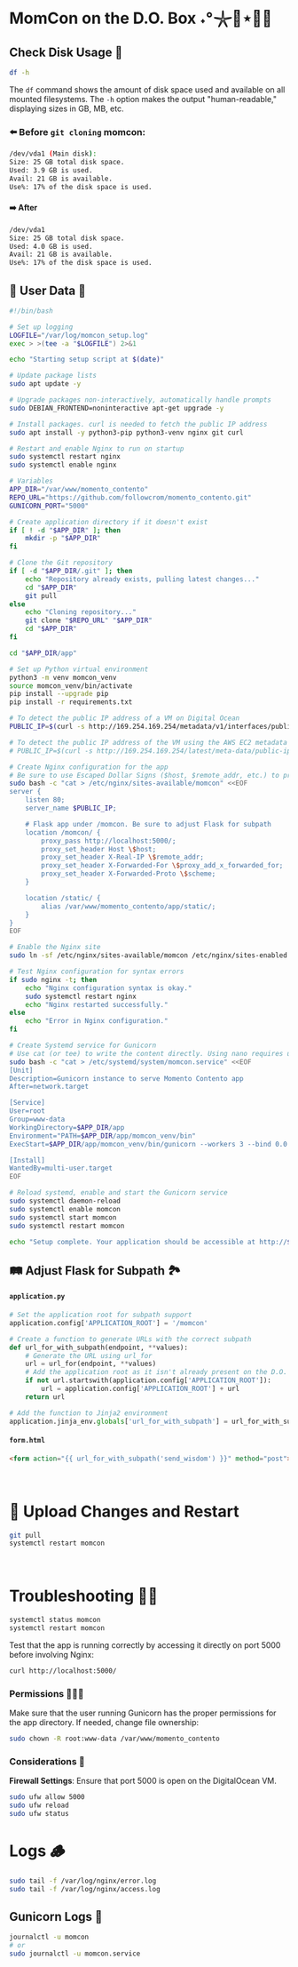 # MomCon on the D.O. Box ˖°𓇼🌊⋆🐚🫧

## Check Disk Usage 💾

```bash
df -h
```

The `df` command shows the amount of disk space used and available on all mounted filesystems. The `-h` option makes the output "human-readable," displaying sizes in GB, MB, etc.

### ⬅️ Before `git cloning` **momcon**:

```bash
/dev/vda1 (Main disk):
Size: 25 GB total disk space.
Used: 3.9 GB is used.
Avail: 21 GB is available.
Use%: 17% of the disk space is used.
```

#### ➡️ After

```bash
/dev/vda1
Size: 25 GB total disk space.
Used: 4.0 GB is used.
Avail: 21 GB is available.
Use%: 17% of the disk space is used.
```

## 📜 User Data 📝

```sh
#!/bin/bash

# Set up logging
LOGFILE="/var/log/momcon_setup.log"
exec > >(tee -a "$LOGFILE") 2>&1

echo "Starting setup script at $(date)"

# Update package lists
sudo apt update -y

# Upgrade packages non-interactively, automatically handle prompts
sudo DEBIAN_FRONTEND=noninteractive apt-get upgrade -y

# Install packages. curl is needed to fetch the public IP address
sudo apt install -y python3-pip python3-venv nginx git curl

# Restart and enable Nginx to run on startup
sudo systemctl restart nginx
sudo systemctl enable nginx

# Variables
APP_DIR="/var/www/momento_contento"
REPO_URL="https://github.com/followcrom/momento_contento.git"
GUNICORN_PORT="5000"

# Create application directory if it doesn't exist
if [ ! -d "$APP_DIR" ]; then
    mkdir -p "$APP_DIR"
fi

# Clone the Git repository
if [ -d "$APP_DIR/.git" ]; then
    echo "Repository already exists, pulling latest changes..."
    cd "$APP_DIR"
    git pull
else
    echo "Cloning repository..."
    git clone "$REPO_URL" "$APP_DIR"
    cd "$APP_DIR"
fi

cd "$APP_DIR/app"

# Set up Python virtual environment
python3 -m venv momcon_venv
source momcon_venv/bin/activate
pip install --upgrade pip
pip install -r requirements.txt

# To detect the public IP address of a VM on Digital Ocean
PUBLIC_IP=$(curl -s http://169.254.169.254/metadata/v1/interfaces/public/0/ipv4/address)

# To detect the public IP address of the VM using the AWS EC2 metadata service
# PUBLIC_IP=$(curl -s http://169.254.169.254/latest/meta-data/public-ipv4)

# Create Nginx configuration for the app
# Be sure to use Escaped Dollar Signs ($host, $remote_addr, etc.) to prevent shell interpretation errors
sudo bash -c "cat > /etc/nginx/sites-available/momcon" <<EOF
server {
    listen 80;
    server_name $PUBLIC_IP;

    # Flask app under /momcon. Be sure to adjust Flask for subpath
    location /momcon/ {
        proxy_pass http://localhost:5000/;
        proxy_set_header Host \$host;
        proxy_set_header X-Real-IP \$remote_addr;
        proxy_set_header X-Forwarded-For \$proxy_add_x_forwarded_for;
        proxy_set_header X-Forwarded-Proto \$scheme;
    }

    location /static/ {
        alias /var/www/momento_contento/app/static/;
    }
}
EOF

# Enable the Nginx site
sudo ln -sf /etc/nginx/sites-available/momcon /etc/nginx/sites-enabled

# Test Nginx configuration for syntax errors
if sudo nginx -t; then
    echo "Nginx configuration syntax is okay."
    sudo systemctl restart nginx
    echo "Nginx restarted successfully."
else
    echo "Error in Nginx configuration."
fi

# Create Systemd service for Gunicorn
# Use cat (or tee) to write the content directly. Using nano requires user interaction
sudo bash -c "cat > /etc/systemd/system/momcon.service" <<EOF
[Unit]
Description=Gunicorn instance to serve Momento Contento app
After=network.target

[Service]
User=root
Group=www-data
WorkingDirectory=$APP_DIR/app
Environment="PATH=$APP_DIR/app/momcon_venv/bin"
ExecStart=$APP_DIR/app/momcon_venv/bin/gunicorn --workers 3 --bind 0.0.0.0:$GUNICORN_PORT application:application

[Install]
WantedBy=multi-user.target
EOF

# Reload systemd, enable and start the Gunicorn service
sudo systemctl daemon-reload
sudo systemctl enable momcon
sudo systemctl start momcon
sudo systemctl restart momcon

echo "Setup complete. Your application should be accessible at http://$PUBLIC_IP/momcon/"
```


## 🛤️ Adjust Flask for Subpath 🏞

#### `application.py`

```python
# Set the application root for subpath support
application.config['APPLICATION_ROOT'] = '/momcon'

# Create a function to generate URLs with the correct subpath
def url_for_with_subpath(endpoint, **values):
    # Generate the URL using url_for
    url = url_for(endpoint, **values)
    # Add the application root as it isn't already present on the D.O. box
    if not url.startswith(application.config['APPLICATION_ROOT']):
        url = application.config['APPLICATION_ROOT'] + url
    return url

# Add the function to Jinja2 environment
application.jinja_env.globals['url_for_with_subpath'] = url_for_with_subpath
```

#### `form.html`

```html
<form action="{{ url_for_with_subpath('send_wisdom') }}" method="post">
```

<br>

# 💫 Upload Changes and Restart

```bash
git pull
systemctl restart momcon
```

<br>

# Troubleshooting 👨‍🔧

```bash
systemctl status momcon
systemctl restart momcon
```

Test that the app is running correctly by accessing it directly on port 5000 before involving Nginx:

```bash
curl http://localhost:5000/
```

### Permissions 🧙🏼‍♂️

Make sure that the user running Gunicorn has the proper permissions for the app directory. If needed, change file ownership:

```bash
sudo chown -R root:www-data /var/www/momento_contento
```

### Considerations 🤔

**Firewall Settings**: Ensure that port 5000 is open on the DigitalOcean VM.

```bash
sudo ufw allow 5000
sudo ufw reload
sudo ufw status
```

# Logs 🪵

```bash
sudo tail -f /var/log/nginx/error.log
sudo tail -f /var/log/nginx/access.log
```

## Gunicorn Logs 🦄

```bash
journalctl -u momcon
# or
sudo journalctl -u momcon.service
```
